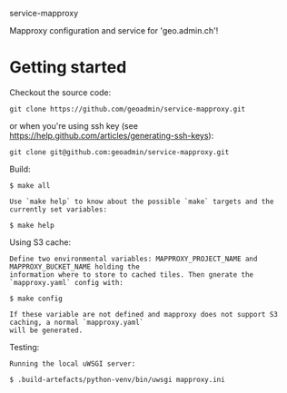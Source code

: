 service-mapproxy

Mapproxy configuration and service for 'geo.admin.ch'!


# Getting started

Checkout the source code:

    git clone https://github.com/geoadmin/service-mapproxy.git

or when you're using ssh key (see https://help.github.com/articles/generating-ssh-keys):

    git clone git@github.com:geoadmin/service-mapproxy.git

Build:

    $ make all

    Use `make help` to know about the possible `make` targets and the currently set variables:

    $ make help


Using S3 cache:

    Define two environmental variables: MAPPROXY_PROJECT_NAME and MAPPROXY_BUCKET_NAME holding the 
    information where to store to cached tiles. Then gnerate the `mapproxy.yaml` config with:

    $ make config

    If these variable are not defined and mapproxy does not support S3 caching, a normal `mapproxy.yaml`
    will be generated.

Testing:

    Running the local uWSGI server:

    $ .build-artefacts/python-venv/bin/uwsgi mapproxy.ini
